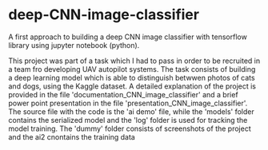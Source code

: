 # deep-CNN-image-classifier
A first approach to building a deep CNN image classifier with tensorflow library using jupyter notebook (python).

This project was part of a task which I had to pass in order to be recruited in a team fro developing UAV autopilot systems.
The task consists of building a deep learning model which is able to distinguish betwwen photos of cats and dogs, using the Kaggle dataset.
A detailed explanation of the project is provided in the file 'documentation_CNN_image_classifier' and a brief power point presentation in the file 'presentation_CNN_image_classifier'.
The source file with the code is the 'ai demo' file, while the 'models' folder contains the serialized model and the 'log' folder is used for tracking the model training. The 'dummy' folder consists of screenshots of the project and the ai2 cnontains the training data
